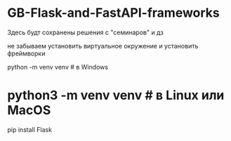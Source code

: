 # GB-Flask-and-FastAPI-frameworks

Здесь будт сохранены решения с "семинаров" и дз

не забываем установить виртуальное окружение и установить фреймворки

python -m venv venv  # в Windows
# python3 -m venv venv   # в Linux или MacOS

pip install Flask
